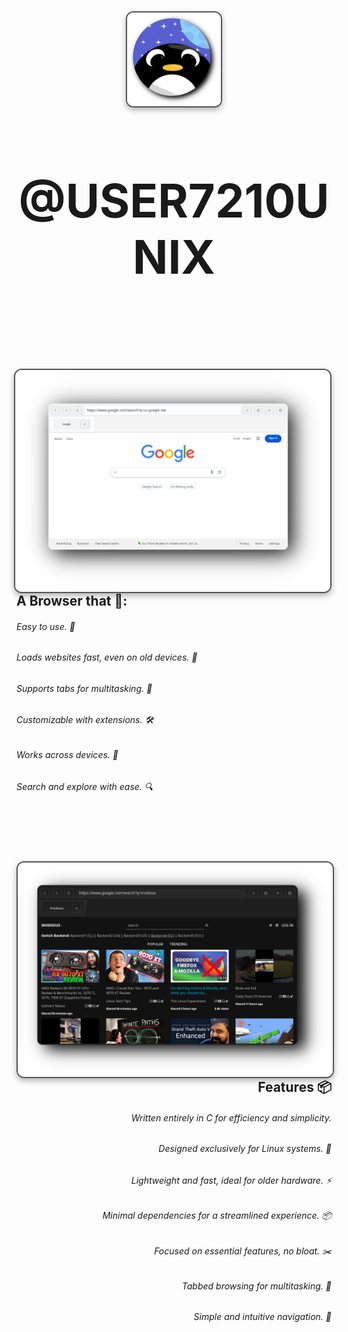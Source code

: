 <div align="center">
  <img src="https://raw.githubusercontent.com/LearnixOS/learnixos.github.io/refs/heads/main/assets/images/logo.png" align="center" alt="Preview" width="150" style="display: block; margin: 0; border: 2px solid #555; border-radius: 12px; box-shadow: 0 4px 10px rgba(0, 0, 0, 0.3);">
</div>

<div align="center">
  <h2 style="font-size: 74px;">
    <strong>
      <a href="https://user7210unix.github.io/Showcase-website/" style="text-decoration: none; color: inherit;">
        @USER7210UNIX
      </a>
    </strong>
  </h2>
</div>

  <br><br> <!-- Creates extra space -->


<h1>
  <img src="showcase/surf1.png" align="right" alt="Preview" width="550" style="display: inline-block; margin: 0; border: 2px solid #555; border-radius: 12px; box-shadow: 0 4px 10px rgba(0, 0, 0, 0.3);">
</h1>



<div align="left">
  
  ## A Browser that 🐧:
 ###### Easy to use. 🍉
 ###### Loads websites fast, even on old devices. 🚀
 ###### Supports tabs for multitasking. 📑
 ###### Customizable with extensions. 🛠️
 ###### Works across devices. 🔗
 ###### Search and explore with ease. 🔍

  <br><br> <!-- Creates extra space -->
</div>

<div align="center">
  <h1>
    <img src="showcase/surf2.png" align="left" alt="Preview" width="550" style="display: inline-block; margin: 0; border: 2px solid #555; border-radius: 12px; box-shadow: 0 4px 10px rgba(0, 0, 0, 0.3);">
  </h1>
</div>


<br><br> <!-- Creates extra space -->


<div align="right">
  
## Features 📦

 ######   Written entirely in C for efficiency and simplicity.
 ######   Designed exclusively for Linux systems. 🐧
 ######   Lightweight and fast, ideal for older hardware. ⚡
 ######   Minimal dependencies for a streamlined experience. 📦
 ######   Focused on essential features, no bloat. ✂️
 ######   Tabbed browsing for multitasking. 📑
 ######   Simple and intuitive navigation. 🍉
</div>

<div align="center">
  
  <br><br> <!-- Creates extra space -->
  <br><br> <!-- Creates extra space -->

